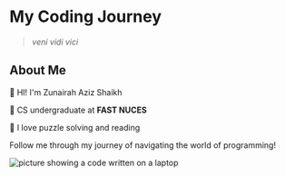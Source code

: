 # My Coding Journey
>_veni vidi vici_

## About Me

🌱 HI! I'm Zunairah Aziz Shaikh

🌱 CS undergraduate at **FAST NUCES**

🌱 I love puzzle solving and reading

Follow me through my journey of navigating the world of programming!

![picture showing a code written on a laptop](https://i.pinimg.com/originals/37/ae/f3/37aef38fdca429dbad53068e22ef17f4.jpg)
